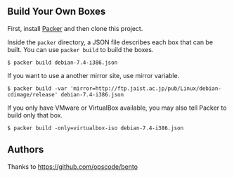 ## Build Your Own Boxes

First, install [Packer](http://packer.io) and then clone this project.

Inside the `packer` directory, a JSON file describes each box that can be built. You can use `packer build` to build the
boxes.

    $ packer build debian-7.4-i386.json

If you want to use a another mirror site, use mirror variable.

    $ packer build -var 'mirror=http://ftp.jaist.ac.jp/pub/Linux/debian-cdimage/release' debian-7.4-i386.json

If you only have VMware or VirtualBox available, you may also tell Packer to build only that box.

    $ packer build -only=virtualbox-iso debian-7.4-i386.json

## Authors

Thanks to https://github.com/opscode/bento
